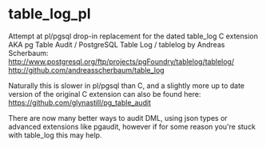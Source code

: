 table_log_pl
===========

Attempt at pl/pgsql drop-in replacement for the dated table_log C extension
AKA pg Table Audit / PostgreSQL Table Log / tablelog by Andreas Scherbaum:
     http://www.postgresql.org/ftp/projects/pgFoundry/tablelog/tablelog/
     http://github.com/andreasscherbaum/table_log

Naturally this is slower in pl/pgsql than C, and a slightly more up to date 
version of the original C extension can also be found here:
     https://github.com/glynastill/pg_table_audit

There are now many better ways to audit DML, using json types or advanced 
extensions like pgaudit, however if for some reason you're stuck with 
table_log this may help.
